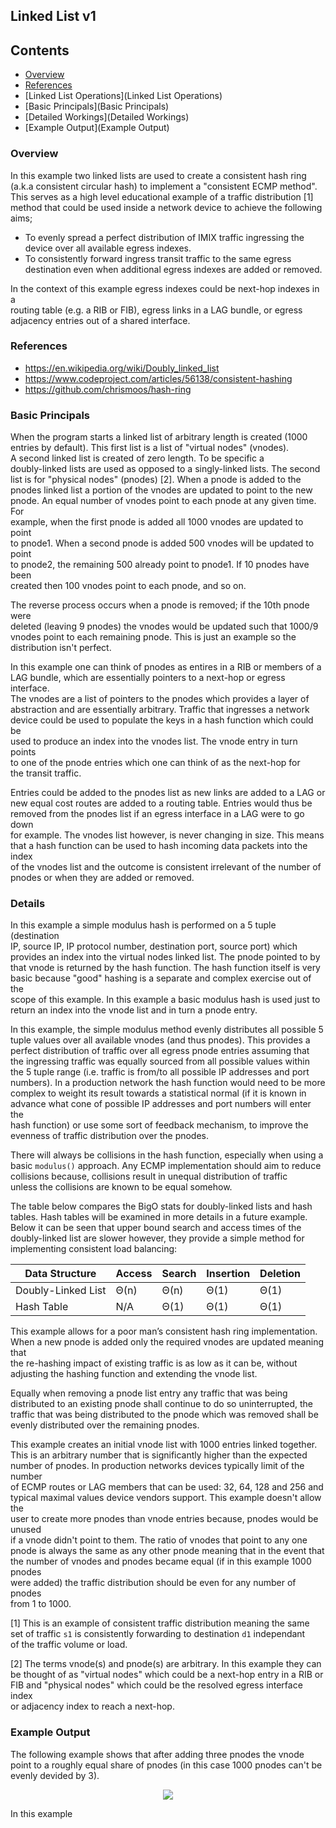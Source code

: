 ## Linked List v1

## Contents

 * [Overview](Overview)
 * [References](References)
 * [Linked List Operations](Linked List Operations)
 * [Basic Principals](Basic Principals)
 * [Detailed Workings](Detailed Workings)
 * [Example Output](Example Output)


### Overview

In this example two linked lists are used to create a consistent hash ring  
(a.k.a consistent circular hash) to implement a "consistent ECMP method".  
This serves as a high level educational example of a traffic distribution [1]  
method that could be used inside a network device to achieve the following  
aims;  

 * To evenly spread a perfect distribution of IMIX traffic ingressing the device over all available egress indexes.
 * To consistently forward ingress transit traffic to the same egress destination even when additional egress indexes are added or removed.

In the context of this example egress indexes could be next-hop indexes in a  
routing table (e.g. a RIB or FIB), egress links in a LAG bundle, or egress  
adjacency entries out of a shared interface.  


### References

* https://en.wikipedia.org/wiki/Doubly_linked_list
* https://www.codeproject.com/articles/56138/consistent-hashing
* https://github.com/chrismoos/hash-ring


### Basic Principals

When the program starts a linked list of arbitrary length is created (1000  
entries by default). This first list is a list of "virtual nodes" (vnodes).  
A second linked list is created of zero length. To be specific a   
doubly-linked lists are used as opposed to a singly-linked lists. The second  
list is for "physical nodes" (pnodes) [2]. When a pnode is added to the  
pnodes linked list a portion of the vnodes are updated to point to the new  
pnode. An equal number of vnodes point to each pnode at any given time. For  
example, when the first pnode is added all 1000 vnodes are updated to point  
to pnode1. When a second pnode is added 500 vnodes will be updated to point  
to pnode2, the remaining 500 already point to pnode1. If 10 pnodes have been  
created then 100 vnodes point to each pnode, and so on.  

The reverse process occurs when a pnode is removed; if the 10th pnode were  
deleted (leaving 9 pnodes) the vnodes would be updated such that 1000/9  
vnodes point to each remaining pnode. This is just an example so the  
distribution isn't perfect.  

In this example one can think of pnodes as entires in a RIB or members of a  
LAG bundle, which are essentially pointers to a next-hop or egress interface.  
The vnodes are a list of pointers to the pnodes which provides a layer of  
abstraction and are essentially arbitrary. Traffic that ingresses a network  
device could be used to populate the keys in a hash function which could be  
used to produce an index into the vnodes list. The vnode entry in turn points  
to one of the pnode entries which one can think of as the next-hop for  
the transit traffic.

Entries could be added to the pnodes list as new links are added to a LAG or  
new equal cost routes are added to a routing table. Entries would thus be  
removed from the pnodes list if an egress interface in a LAG were to go down  
for example. The vnodes list however, is never changing in size. This means  
that a hash function can be used to hash incoming data packets into the index  
of the vnodes list and the outcome is consistent irrelevant of the number of  
pnodes or when they are added or removed.  


### Details

In this example a simple modulus hash is performed on a 5 tuple (destination  
IP, source IP, IP protocol number, destination port, source port) which  
provides an index into the virtual nodes linked list. The pnode pointed to by  
that vnode is returned by the hash function. The hash function itself is very  
basic because "good" hashing is a separate and complex exercise out of the  
scope of this example. In this example a basic modulus hash is used just to  
return an index into the vnode list and in turn a pnode entry.  

In this example, the simple modulus method evenly distributes all possible 5  
tuple values over all available vnodes (and thus pnodes). This provides a  
perfect distribution of traffic over all egress pnode entries assuming that  
the ingressing traffic was equally sourced from all possible values within  
the 5 tuple range (i.e. traffic is from/to all possible IP addresses and port  
numbers). In a production network the hash function would need to be more  
complex to weight its result towards a statistical normal (if it is known in  
advance what cone of possible IP addresses and port numbers will enter the  
hash function) or use some sort of feedback mechanism, to improve the  
evenness of traffic distribution over the pnodes.  

There will always be collisions in the hash function, especially when using a  
basic `modulus()` approach. Any ECMP implementation should aim to reduce  
collisions because, collisions result in unequal distribution of traffic  
unless the collisions are known to be equal somehow.  

The table below compares the BigO stats for doubly-linked lists and hash  
tables. Hash tables will be examined in more details in a future example.  
Below it can be seen that upper bound search and access times of the  
doubly-linked list are slower however, they provide a simple method for  
implementing consistent load balancing:

| Data Structure     | Access | Search | Insertion | Deletion |
|--------------------|--------|--------|-----------|----------|
| Doubly-Linked List | Θ(n)   | Θ(n)   | Θ(1)      | Θ(1)     |
| Hash Table         | N/A    | Θ(1)   | Θ(1)      | Θ(1)     |


This example allows for a poor man’s consistent hash ring implementation.  
When a new pnode is added only the required vnodes are updated meaning that  
the re-hashing impact of existing traffic is as low as it can be, without  
adjusting the hashing function and extending the vnode list.  

Equally when removing a pnode list entry any traffic that was being  
distributed to an existing pnode shall continue to do so uninterrupted, the  
traffic that was being distributed to the pnode which was removed shall be  
evenly distributed over the remaining pnodes.  

This example creates an initial vnode list with 1000 entries linked together.  
This is an arbitrary number that is significantly higher than the expected  
number of pnodes. In production networks devices typically limit of the number  
of ECMP routes or LAG members that can be used: 32, 64, 128 and 256 and  
typical maximal values device vendors support. This example doesn't allow the  
user to create more pnodes than vnode entries because, pnodes would be unused  
if a vnode didn't point to them. The ratio of vnodes that point to any one  
pnode is always the same as any other pnode meaning that in the event that  
the number of vnodes and pnodes became equal (if in this example 1000 pnodes  
were added) the traffic distribution should be even for any number of pnodes  
from 1 to 1000.  


[1] This is an example of consistent traffic distribution meaning the same  
set of traffic `s1` is consistently forwarding to destination `d1` independant  
of the traffic volume or load.  

[2] The terms vnode(s) and pnode(s) are arbitrary. In this example they can  
be thought of as "virtual nodes" which could be a next-hop entry in a RIB or  
FIB and "physical nodes" which could be the resolved egress interface index  
or adjacency index to reach a next-hop.  


### Example Output

The following example shows that after adding three pnodes the vnode point to a roughly equal share of pnodes (in this case 1000 pnodes can't be evenly devided by 3).  

<p align="center">
    <img src="https://github.com/jwbensley/jwbensley.github.io/blob/master/repos/IP-Hashing/ll1_example_1.svg">
</p>

In this example 


